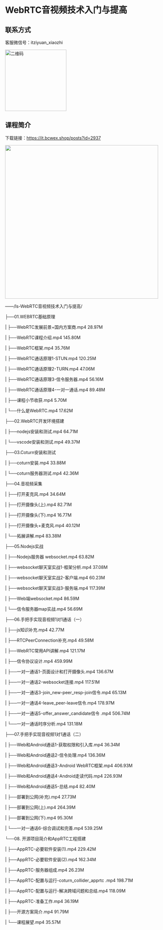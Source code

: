 # WebRTC音视频技术入门与提高

## 联系方式

客服微信号：itziyuan_xiaozhi

<img src="https://ziyuanyun.oss-cn-guangzhou.aliyuncs.com/common/20240614073449/666b82192834a.jpg" width="200" height="200" alt="二维码">

## 课程简介

下载链接：https://it.bcwex.shop/posts?id=2937

<img src="https://ziyuanyun.oss-cn-guangzhou.aliyuncs.com/yun/20240515184444/6644921c2dcaa.jpg" width="500" alt="">

  

 ——/ls-WebRTC音视频技术入门与提高/

 ├──01.WEBRTC基础原理

 | ├──WebRTC发展前景+国内方案商.mp4 28.97M

 | ├──WebRTC课程介绍.mp4 145.80M

 | ├──WebRTC框架.mp4 35.76M

 | ├──WebRTC通话原理1-STUN.mp4 120.25M

 | ├──WebRTC通话原理2-TURN.mp4 47.06M

 | ├──WebRTC通话原理3-信令服务器.mp4 56.16M

 | ├──WebRTC通话原理4-一对一通话.mp4 89.48M

 | ├──课程小节收获.mp4 5.70M

 | └──什么是WebRTC.mp4 17.62M

 ├──02.WebRTC开发环境搭建

 | ├──nodejs安装和测试.mp4 64.71M

 | └──vscode安装和测试.mp4 49.37M

 ├──03.Coturn安装和测试

 | ├──coturn安装.mp4 33.88M

 | └──coturn服务器测试.mp4 42.36M

 ├──04.音视频采集

 | ├──打开麦克风.mp4 34.64M

 | ├──打开摄像头(上).mp4 82.71M

 | ├──打开摄像头(下).mp4 16.77M

 | ├──打开摄像头+麦克风.mp4 40.12M

 | └──拓展讲解.mp4 83.38M

 ├──05.Nodejs实战

 | ├──Nodejs服务器 websocket.mp4 63.82M

 | ├──websocket聊天室实战1-框架分析.mp4 37.08M

 | ├──websocket聊天室实战2-客户端.mp4 60.23M

 | ├──websocket聊天室实战3-服务端.mp4 117.39M

 | ├──Web端websocket.mp4 86.59M

 | └──信令服务器map实战.mp4 56.69M

 ├──06.手把手实现音视频1对1通话（一）

 | ├──js知识补充.mp4 42.77M

 | ├──RTCPeerConnection补充.mp4 49.58M

 | ├──WebRTC常用API讲解.mp4 121.17M

 | ├──信令协议设计.mp4 459.99M

 | ├──一对一通话1-页面设计和打开摄像头.mp4 136.67M

 | ├──一对一通话2-websocket连接.mp4 117.51M

 | ├──一对一通话3-join_new-peer_resp-join信令.mp4 65.13M

 | ├──一对一通话4-leave_peer-leave信令.mp4 178.97M

 | ├──一对一通话5-offer_answer_candidate信令 .mp4 506.74M

 | └──一对一通话时序分析.mp4 131.18M

 ├──07.手把手实现音视频1对1通话（二）

 | ├──Web和Android通话1-获取权限和引入库.mp4 36.34M

 | ├──Web和Android通话2-信令处理.mp4 136.36M

 | ├──Web和Android通话3-Android WebRTC框架.mp4 406.93M

 | ├──Web和Android通话4-Android走读代码.mp4 226.93M

 | ├──Web和Android通话5-总结.mp4 82.40M

 | ├──部署到公网(补充).mp4 27.73M

 | ├──部署到公网(上).mp4 264.39M

 | ├──部署到公网(下).mp4 95.30M

 | └──一对一通话6-综合调试和完善.mp4 539.25M

 └──08. 开源项目简介和AppRTC工程搭建

 | ├──AppRTC-必要软件安装(1).mp4 229.42M

 | ├──AppRTC-必要软件安装(2).mp4 162.34M

 | ├──AppRTC-服务器组成.mp4 26.23M

 | ├──AppRTC-配置与运行-coturn_collider_apprtc .mp4 198.71M

 | ├──AppRTC-配置与运行-解决跨域问题和总结.mp4 118.09M

 | ├──AppRTC-准备工作.mp4 36.19M

 | ├──开源方案简介.mp4 91.79M

 | └──课程展望.mp4 35.57M

  